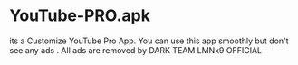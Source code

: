 # YouTube-PRO.apk
its a Customize YouTube Pro App. You can use this app smoothly but don't see any ads . All ads are removed by DARK TEAM LMNx9 OFFICIAL 

